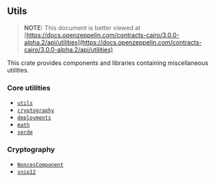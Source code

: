 ## Utils

> **NOTE:** This document is better viewed at [https://docs.openzeppelin.com/contracts-cairo/3.0.0-alpha.2/api/utilities](https://docs.openzeppelin.com/contracts-cairo/3.0.0-alpha.2/api/utilities)

This crate provides components and libraries containing miscellaneous utilities.

### Core utilities

- [`utils`](https://docs.openzeppelin.com/contracts-cairo/3.0.0-alpha.2/api/utilities#utils)
- [`cryptography`](https://docs.openzeppelin.com/contracts-cairo/3.0.0-alpha.2/api/utilities#cryptography)
- [`deployments`](https://docs.openzeppelin.com/contracts-cairo/3.0.0-alpha.2/api/utilities#deployments)
- [`math`](https://docs.openzeppelin.com/contracts-cairo/3.0.0-alpha.2/api/utilities#math)
- [`serde`](https://docs.openzeppelin.com/contracts-cairo/3.0.0-alpha.2/api/utilities#serde)

### Cryptography

- [`NoncesComponent`](https://docs.openzeppelin.com/contracts-cairo/3.0.0-alpha.2/api/utilities#NoncesComponent)
- [`snip12`](https://docs.openzeppelin.com/contracts-cairo/3.0.0-alpha.2/api/utilities#snip12)
